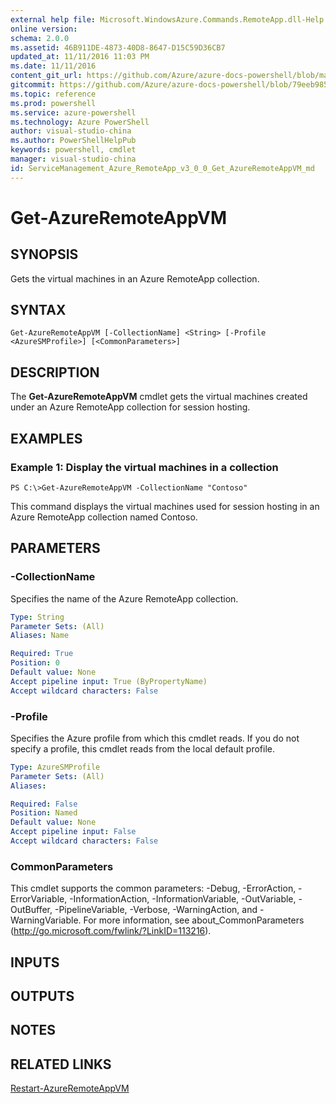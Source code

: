 ```yaml
---
external help file: Microsoft.WindowsAzure.Commands.RemoteApp.dll-Help.xml
online version: 
schema: 2.0.0
ms.assetid: 46B911DE-4873-40D8-8647-D15C59D36CB7
updated_at: 11/11/2016 11:03 PM
ms.date: 11/11/2016
content_git_url: https://github.com/Azure/azure-docs-powershell/blob/master/azureps-cmdlets-docs/ServiceManagement/Azure.RemoteApp/v3.0.0/Get-AzureRemoteAppVM.md
gitcommit: https://github.com/Azure/azure-docs-powershell/blob/79eeb985ea480979357fb4695832a0c3d29a48bf/azureps-cmdlets-docs/ServiceManagement/Azure.RemoteApp/v3.0.0/Get-AzureRemoteAppVM.md
ms.topic: reference
ms.prod: powershell
ms.service: azure-powershell
ms.technology: Azure PowerShell
author: visual-studio-china
ms.author: PowerShellHelpPub
keywords: powershell, cmdlet
manager: visual-studio-china
id: ServiceManagement_Azure_RemoteApp_v3_0_0_Get_AzureRemoteAppVM_md
---
```


# Get-AzureRemoteAppVM

## SYNOPSIS
Gets the virtual machines in an Azure RemoteApp collection.

## SYNTAX

```
Get-AzureRemoteAppVM [-CollectionName] <String> [-Profile <AzureSMProfile>] [<CommonParameters>]
```

## DESCRIPTION
The **Get-AzureRemoteAppVM** cmdlet gets the virtual machines created under an Azure RemoteApp collection for session hosting.

## EXAMPLES

### Example 1: Display the virtual machines in a collection
```
PS C:\>Get-AzureRemoteAppVM -CollectionName "Contoso"
```

This command displays the virtual machines used for session hosting in an Azure RemoteApp collection named Contoso.

## PARAMETERS

### -CollectionName
Specifies the name of the Azure RemoteApp collection.

```yaml
Type: String
Parameter Sets: (All)
Aliases: Name

Required: True
Position: 0
Default value: None
Accept pipeline input: True (ByPropertyName)
Accept wildcard characters: False
```

### -Profile
Specifies the Azure profile from which this cmdlet reads.
If you do not specify a profile, this cmdlet reads from the local default profile.

```yaml
Type: AzureSMProfile
Parameter Sets: (All)
Aliases: 

Required: False
Position: Named
Default value: None
Accept pipeline input: False
Accept wildcard characters: False
```

### CommonParameters
This cmdlet supports the common parameters: -Debug, -ErrorAction, -ErrorVariable, -InformationAction, -InformationVariable, -OutVariable, -OutBuffer, -PipelineVariable, -Verbose, -WarningAction, and -WarningVariable. For more information, see about_CommonParameters (http://go.microsoft.com/fwlink/?LinkID=113216).

## INPUTS

## OUTPUTS

## NOTES

## RELATED LINKS

[Restart-AzureRemoteAppVM](xref:ServiceManagement/Azure.RemoteApp/v3.0.0/Restart-AzureRemoteAppVM.md)


